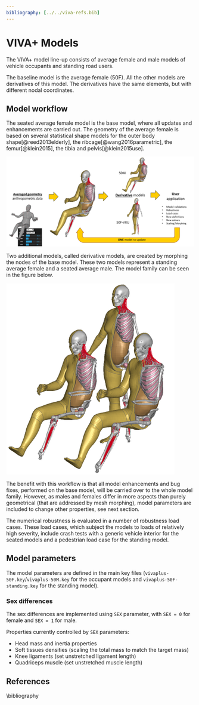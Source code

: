 ```yaml
---
bibliography: [../../viva-refs.bib]
---
```

# **VIVA+ Models**

The VIVA+ model line-up consists of average female and male models of vehicle occupants and standing road users.

The baseline model is the average female (50F). All the other models are derivatives of this model. The derivatives have the same elements, but with different nodal coordinates.

## Model workflow
 
 The seated average female model is the base model, where all updates and enhancements are carried out. The geometry of the average female is based on several statistical shape models for the outer body shape[@reed2013elderly], the ribcage[@wang2016parametric], the
 femur[@klein2015], the tibia and pelvis[@klein2015use]. 

 ![ViVA+ Model family](images\Viva_model_workflow.png)

 Two additional models, called derivative models, are created by morphing the nodes of the base model. These two models represent a standing average female and a seated average male. The model family can be seen in the figure below.

 ![ViVA+ Model family](images/Vivaplus0.2.2.PNG)

 The benefit with this workflow is that all model enhancements and bug fixes, performed on the base model, will be carried over to the whole model family. However, as males and females differ in more aspects than purely geometrical (that are addressed by mesh morphing), model parameters are included to change other properties, see next section.

 The numerical robustness is evaluated in a number of robustness load cases. These load cases, which subject the models to loads of relatively high severity, include crash tests with a generic vehicle interior for the seated models and a pedestrian load case for the standing model.

## Model parameters

The model parameters are defined in the main key files (`vivaplus-50F.key`/`vivaplus-50M.key` for the occupant models and  `vivaplus-50F-standing.key` for the standing model).

### Sex differences

The sex differences are implemented using `SEX` parameter, with `SEX = 0` for female and `SEX = 1` for male. 

Properties currently controlled by `SEX` parameters:

- Head mass and inertia properties
- Soft tissues densities (scaling the total mass to match the target mass)
- Knee ligaments (set unstretched ligament length)
- Quadriceps muscle (set unstretched muscle length)


<!--
### Age differences

## Background




Intial VIVA models [ViVA Open Human Body Model](https://www.chalmers.se/en/projects/pages/openhbm.aspx).


## Why average female?



## Open models


## Road Traffic Safety


### An overview of Global Health Burden from Road traffic incidents


<iframe src="https://ourworldindata.org/grapher/road-death-rate-vs-gdp-per-capita" style="width: 100%; height: 600px; border: 0px none;"></iframe>

<iframe src="https://ourworldindata.org/grapher/road-incident-deaths-by-age" style="width: 100%; height: 600px; border: 0px none;"></iframe> 

\bibliography-->

## References
\bibliography
